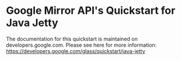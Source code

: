 Google Mirror API's Quickstart for Java Jetty
========================

The documentation for this quickstart is maintained on developers.google.com.
Please see here for more information:
https://developers.google.com/glass/quickstart/java-jetty
